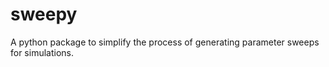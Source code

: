 # sweepy
A python package to simplify the process of generating parameter sweeps for simulations.


